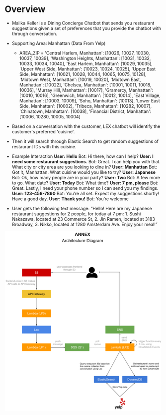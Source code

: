 # Overview

- Malika Keller is a Dining Concierge Chatbot that sends you restaurant suggestions given a set of preferences that you provide the chatbot with through conversation.

- Supporting Area: Manhattan (Data From Yelp)
  - AREA_ZIP = 'Central Harlem, Manhattan': [10026, 10027, 10030, 10037, 10039],
            'Washington Heights, Manhattan': [10031, 10032, 10033, 10034, 10040],
            'East Harlem, Manhattan': [10029, 10035],
            'Upper West Side, Manhattan': [10023, 10024, 10025],
            'Upper East Side, Manhattan': [10021, 10028, 10044, 10065, 10075, 10128],
            'Midtown West, Manhattan': [10019, 10020],
            'Midtown East, Manhattan': [10022],
            'Chelsea, Manhattan': [10001, 10011, 10018, 10036],
            'Murray Hill, Manhattan': [10017],
            'Gramercy, Manhattan': [10010, 10016],
            'Greenwich, Manhattan': [10012, 10014],
            'East Village, Manhattan': [10003, 10009],
            'Soho, Manhattan': [10013],
            'Lower East Side, Manhattan': [10002],
            'Tribeca, Manhattan': [10282, 10007],
            'Chinatown, Manhattan': [10038],
            'Financial District, Manhattan': [10006, 10280, 10005, 10004]
            
- Based on a conversation with the customer, LEX chatbot will identify the customer's preferred 'cuisine'.
- Then it will search through Elastic Search to get random suggestions of restaurant IDs with this cuisine.

- Example Interaction
  **User: Hello**
  Bot: Hi there, how can I help?
  **User: I need some restaurant suggestions.**
  Bot: Great. I can help you with that. What city or city area are you looking to dine in?
  **User: Manhattan**
  Bot: Got it, Manhattan. What cuisine would you like to try?
  **User: Japanese**
  Bot: Ok, how many people are in your party?
  **User: Two**
  Bot: A few more to go. What date?
  **User: Today**
  Bot: What time?
  **User: 7 pm, please**
  Bot: Great. Lastly, I need your phone number so I can send you my findings.
  **User: 123-456-7890**
  Bot: You’re all set. Expect my suggestions shortly! Have a good day.
  **User: Thank you!**
  Bot: You’re welcome

- User gets the following text message:
  “Hello! Here are my Japanese restaurant suggestions for 2 people, for today at 7 pm: 1.
  Sushi Nakazawa, located at 23 Commerce St, 2. Jin Ramen, located at 3183 Broadway,
  3. Nikko, located at 1280 Amsterdam Ave. Enjoy your meal!”

![Overview](overview.png)
